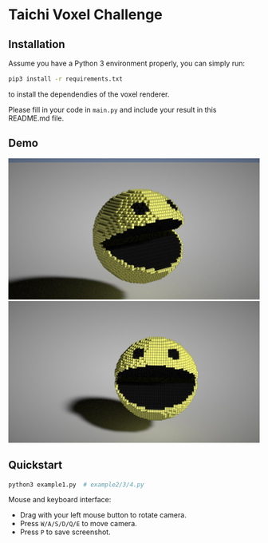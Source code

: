 # Taichi Voxel Challenge

## Installation

Assume you have a Python 3 environment properly, you can simply run:

```sh
pip3 install -r requirements.txt
```

to install the dependendies of the voxel renderer.

Please fill in your code in `main.py` and include your result in this README.md file.

## Demo

![](./images/demo1.jpg)
![](./images/demo2.jpg)

## Quickstart

```sh
python3 example1.py  # example2/3/4.py
```

Mouse and keyboard interface:

- Drag with your left mouse button to rotate camera.
- Press `W/A/S/D/Q/E` to move camera.
- Press `P` to save screenshot.
